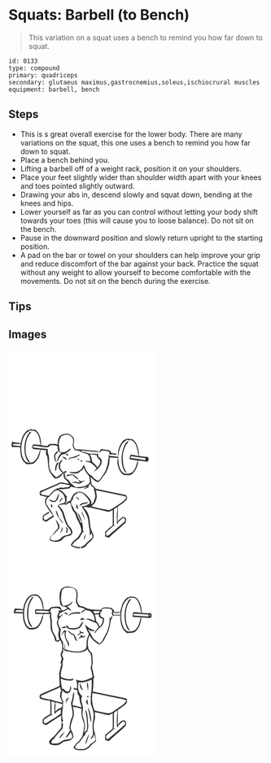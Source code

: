 # Squats: Barbell (to Bench)
> This variation on a squat uses a bench to remind you how far down to squat.

``` 
id: 0133 
type: compound 
primary: quadriceps 
secondary: glutaeus maximus,gastrocnemius,soleus,ischiocrural muscles 
equipment: barbell, bench 
``` 

## Steps

 - This is s great overall exercise for the lower body. There are many variations on the squat, this one uses a bench to remind you how far down to squat.
 - Place a bench behind you.
 - Lifting a barbell off of a weight rack, position it on your shoulders.
 - Place your feet slightly wider than shoulder width apart with your knees and toes pointed slightly outward.
 - Drawing your abs in, descend slowly and squat down, bending at the knees and hips.
 - Lower yourself as far as you can control without letting your body shift towards your toes (this will cause you to loose balance). Do not sit on the bench.
 - Pause in the downward position and slowly return upright to the starting position.
 - A pad on the bar or towel on your shoulders can help improve your grip and reduce discomfort of the bar against your back. Practice the squat without any weight to allow yourself to become comfortable with the movements. Do not sit on the bench during the exercise.

## Tips


## Images

<svg width="288" height="400" viewBox="0 0 216 300" xmlns="http://www.w3.org/2000/svg"><g fill="#FFF"><path d="M0 0h216v300H0V0m31.66 119.77c1.48 0 2.96-.02 4.44-.05 4.08.44 6.61 4 8.08 7.49 2.04 4.36 1.54 9.39 3.53 13.75-3.86-.2-7.71-.46-11.56-.71-.52 1.3-1.05 2.6-1.58 3.9.48.88 1 1.73 1.56 2.57 3.52.81 7.16.79 10.74 1.07-1.85 4.2-2.48 8.92-5.19 12.72-2.1 4.06-6.14 7.24-10.97 6.33l-.08-2.31c-5.29-5.8-5.97-14.04-5.36-21.52.11-7.9 3.52-15.42 8.5-21.45-.56.02-1.66.06-2.21.07-5.46 6.04-7.74 14.33-8.15 22.31-.21 8.3.88 17.49 7.23 23.51-2.81-.3-5.89-1.03-7.38-3.7-4.9-7.51-5.13-17.19-3.6-25.77 1.71-6.97 4.35-15.22 11.81-17.91-.52-.6-1.04-1.19-1.56-1.78-7.58 3.75-10.69 12.48-11.89 20.31-3.45-1.09-7.1-1.06-10.62-1.73-1.14-.04-1.79-.63-1.95-1.79.2 2.86-3.26 7.22.5 8.83-.21.47-.63 1.39-.84 1.86.27-.36.82-1.08 1.09-1.44 3.64-.62 7.46.18 11.17.06-.34 8.91.81 20.12 9.32 25.1 3.89-.44 8.4.62 11.63-2.17 5.65-4.59 8.29-12.05 8.88-19.12 2.85.25 5.7.45 8.55.71-.9 2.31-.96 4.8-.11 7.14.27.22.82.67 1.09.9 2.19 8.56.21 18.36 5.44 26.06 2.08 2.71 3.78 6.04 6.88 7.69 5.3-.19 9.17-4 11.54-8.4 1.21 2.83-.23 6.54 2.41 8.73 2.34 2.01 4.73 4.02 5.94 6.97-5.61.06-12.54-4.31-17.2.48-8.49 2.92-16.39 7.29-24.78 10.48-1.42 2.03-1.44 4.37-.28 6.53 3.42.7 6.76 1.72 10.21 2.27-3.71 2.89-3.76 8.14-1.73 12.04 3.16 5.34 6.52 10.57 10.41 15.42-4.11 1.89-7.3 5.37-11.65 6.81-2.41-1.47-2.74-4.11-1.46-6.47 2.39-1.38 4.87-2.61 7.2-4.1l-.04-2.22c-2.99 2.03-6.27 3.69-8.98 6.09-.29 2.1-.35 4.24-.2 6.36 1.38 1.32 3.3 1.82 4.96 2.67 3.89-2.52 7.7-5.15 11.69-7.52-2-3.08-3.11-6.67-5.4-9.57-1.9-2.51-3.53-5.23-5.23-7.88-2.39-3.95-.77-9.53 3.26-11.73 4.01-4.05 7.29-10.79 14.12-9.62 2.59 2.16 5.91 3.69 7.5 6.81 1.48 2.42 1.72 5.31 2.22 8.04.59 1.62-1.13 2.58-1.81 3.81-3.21.46-6.32 1.49-9.13 3.14.02.81.04 1.62.07 2.43.45.23 1.35.7 1.8.93 1.61 3.64 4.58 6.65 5.29 10.67 1 4.45 3.15 8.5 4.63 12.79 1.83 5.45 8.26 8.72 7.64 15.09-3.75 2.04-8.14 2.32-11.9 4.32-2.03 1.16-3.38 3.18-5.34 4.44-3.7 1.76-7.87 2.11-11.75.77-.39-.63-1.16-1.89-1.55-2.51 1.36-4.1 5.59-5.87 8.12-9.08 1.59-2.07 3.74-3.65 5.27-5.74 1.41-5.95-3.89-10.49-6.9-15.01.64 1.03 1.32 2.05 1.98 3.08.45 4.2 3.86 7.59 3.03 12.05-4.15 3.57-6.44 8.85-10.98 12.06-.49.91-.97 1.83-1.44 2.75l1.08 3.42c2.83.46 5.6 1.28 8.43 1.72 2.6-.55 5.21-1.11 7.67-2.11 1.94-1.41 2.99-3.77 5.09-5 2.46-1.64 5.57-1.33 8.26-2.33 2.71-.76 3.52-4.24 2.67-6.64-.69-4.48-5.39-6.62-6.87-10.71-1.9-4.67-3.69-9.4-4.91-14.3-1.43-5.23-4.96-9.48-8.79-13.17 3.19-.15 6.33-1.58 9.52-.72 2.88-3.11 3.6-7.23 2.51-11.29.52-.14 1.58-.42 2.11-.56-.63-.3-1.89-.88-2.52-1.18-2.94-4.52-7.1-8.51-12.39-10.06 5.86 1.08 11.51-.56 17.32-.85.76-.8 1.49-1.65 2.17-2.53 3.65.85 7.3 1.7 11 2.25 5.05.27 9.93-1.53 14.7-2.92-2.73.97-5 2.52-6.83 4.65 2.29-.87 4.6-1.73 6.76-2.89.59-1.03.59-2.24.84-3.37l2.83-2.19.52 3.02c1.27 1.02 3.04 1.69 3.83 3.17.85 3.54 1.55 7.12 2.22 10.69.74 3.76-1.77 7.05-2.48 10.61-1.02 1.23-2.25 2.74-3.9 2.99 1.55-1.9.57-4.47-.48-6.36-2.29-3.66-5.56-6.55-8.59-9.58-3.81-2.87-9.6-3.92-13.66-.93-4.22 2.36-6.2 7.07-7.22 11.57l-2.61.36c-1.99 1.73-4.2 3.31-5.56 5.63 2.54.43 4.13-1.88 5.96-3.18.46.18 1.4.54 1.87.72.98 3.08 1.81 6.22 2.8 9.31.91 3.01 4.13 4.65 4.82 7.76 2.02 8.67 9.21 15.93 8.57 25.21-1.81 3.14-3.59 6.38-6.01 9.1-3.82 3.12-8.36 6.02-9.55 11.18 3.93 2.91 8.71 4.05 13.52 4.36-.02-1.16-.03-2.32-.03-3.48l-1 1.61c-3.62-.44-7.22-1.35-10.55-2.88 2.28-4.36 6.31-7.23 10.23-9.97 2.4-3.71 4.05-7.94 7.27-11.09l-1.91-.32c1.35-4.12-.32-8.29-.8-12.4l1.22-.53c-1.14.25-2.27.57-3.41.86-1.75-4.54-4.28-8.76-5.46-13.51-.62-2.67-3.82-3.66-4.44-6.35-.67-3.61-4.38-5.87-4.33-9.69.33-2.06 1.87-3.59 3.04-5.2-.32-4.83 4.17-7.28 7.54-9.69 2.78-.08 5.78.27 7.96 2.18 3.85 3.81 7.71 7.8 9.51 13.03-3.11 3.64-7.8 4.95-12.37 5.51 4.47 7.14 9.68 14.4 10.09 23.15.08 6.31 2.89 12.48 1.78 18.77.33.05.98.14 1.3.19.28-.78.83-2.34 1.11-3.12 1.16 1.97 1.77 4.13 1.69 6.42-2.89 3.65-7.12 5.9-9.91 9.63-1.87 2.57-5.03 3.62-7.59 5.34.1.36.29 1.08.38 1.43 3.21-.75 6.65-1.61 8.45-4.66 2.96-4.34 8.39-6.79 10.06-11.99 1.02-2.93-.98-5.61-2.07-8.17-4.43-8.28-1.69-18.39-6.02-26.69-1.23-3.7-4.2-6.29-6.82-8.99 1.43-.41 2.87-.77 4.33-1.07 1.69 1.84 4.3.8 6.44 1.34 8.03 1.86 16.07 3.73 24.03 5.87 3.16 1.21 5.91-1.2 8.58-2.51.01 7.79.23 15.59-.13 23.38-4.11 2.32-7.25 5.89-10.89 8.81-.12 2.42-.16 4.83-.09 7.25 1.84.53 3.68 1.07 5.52 1.61 7.74-7.89 16.71-14.45 24.55-22.23.78-1.9.81-4.06.66-6.09-.94-1.9-3.42-1.91-5.24-2.14-2.48 2.37-5.63 4.1-7.33 7.2.04-7.58.92-15.12.66-22.7 4.18-2.96 8.51-5.78 12.25-9.29 1.56-2.39 1.81-6.45-1.08-7.95-14.73-2.77-29.4-5.96-44.07-9.06-1.05-2.25-2.89-3.9-4.98-5.16-2.49-3.95-1.04-8.66-3.09-12.79 3.43 3.26 6.73 7.05 11.52 8.3 4.44-1.91 5.7-6.95 8.95-10.15 3.82-4.06 5.63-9.45 7.22-14.67 1.12-3.71.62-7.62 1.1-11.42 4.12.08 8.22.46 12.34.57-.78 2.9-1.36 5.95-.7 8.94 1.2 6.07 3.41 12.72 8.98 16.12 4.46.08 9.78 1.48 13.31-2.12 5.06-4.95 7.81-12.11 8.39-19.07 4.49.41 8.95 1.08 13.41 1.7 2.25-1.87 2.23-4.94.55-7.17-4.36.19-8.6-1.02-12.92-1.27-.25-6.84-1.56-13.85-4.98-19.86-1.73-3.14-4.99-5.69-8.76-5.24.46 2.87 4.01 1.54 5.35 3.59 5.78 5.63 5.78 14.09 7.7 21.38-3.82-.83-7.67-1.57-11.55-2.05-1.33 2.1-1.9 4.49-1.54 6.96 4.05 1.09 8.35.88 12.31 2.22-2.25 3.09-2.26 7.13-4.1 10.44-1.96 4.84-6.4 9.46-12.09 8.51-5.94 1.07-9.81-4.74-11.22-9.7-2.83-10.48-2.47-22.3 2.74-32 1.78-3.77 5.31-6.09 8.68-8.29.89.3 2.66.89 3.54 1.19.6-1.2.46-2.54-1.09-2.61-3.87-.46-7.63 1.77-10 4.72-4.82 6.19-6.92 14.26-5.76 22.03-4.16-1.01-8.44-.97-12.68-1.3-.65-.79-1.31-1.57-1.97-2.35.59 2.15.87 4.36.52 6.59l-.93.04c.71 5.32-1.28 10.53-2.94 15.5-1.72 5.27-5.62 9.33-8.45 13.99-.68 1.33-1.96 2.12-3.14 2.97-2.49-1.52-5.42-2.61-7.1-5.13-2.07-2.98-5.81-4.1-8.03-6.93-2.95-3.48-4.05-8.01-5.97-12.05-1.72 2.98-2.84 6.48-5.94 8.39-4.2 3.83-10.17 2.61-15.32 2.4.29.32.88.96 1.17 1.28 4.69 1.12 10.73 2.37 14.43-1.64.23-.29.69-.85.92-1.13 2.7-.07 3.38-3.09 4.8-4.81 1.22 4.71 4.23 8.52 7.39 12.09 1.16 3.27 1.58 6.83 1.11 10.3-5.17 6.15-13.84 6.38-21.23 6.41-2.98-3.5-7.74-5.43-9.28-10.05-2.19-1.37-4.57-2.82-5.83-5.16.02-1.82.4-3.75-.93-5.28 1.21-.69 2.47-1.3 3.72-1.92-.87-.52-1.56-2.24-2.75-1.49a5.24 5.24 0 0 0-1.5 2.44c-2.09-1.96-4.73-3.79-5.5-6.71-.3-2.13-.09-4.29-.13-6.43 1.49-1.73 2.69-3.69 3.51-5.82-2.68.55-3.67 3.45-5.57 5.11.05 2.71-.31 5.48.39 8.14 1.2 2.42 3.22 4.27 5.21 6.03-2.99 2.49-5.8 5.32-9.52 6.72-3.06-3.37-7.17-6.08-8.5-10.69-4.11-7.52-.08-16.41-3.24-24.2-1.04-2.12-.59-4.46-.46-6.7-6.9-1.3-14.01-1.1-20.88-2.43-2.1.18-.55-3.41 1-2.58 6.71.12 13.2 2.5 19.94 2.05 1.8-.09 2.2-2.66 3.96-2.76 3.51-.19 7.31-.36 10.41 1.55-.6 4.3 1.16 8.92 5.74 10.06-4.05 2.45-5.94 7.07-6.45 11.6.28.04.84.11 1.12.15.68-3.67 2.97-6.5 5.37-9.23 1.53-.52 3.04-1.38 4.72-1.22 2.85-2.93 7.69-3.91 8.92-8.25-2.26.21-3.53 2.33-5.27 3.51-3.1 2.5-7.36 2.25-11.06 1.62-.21-4.14-1.3-8.2-1.41-12.34.3-3.91 1.59-7.87 3.91-11.04 4.57-2.31 11.35-3.61 14.93 1.14 3.55 3.37 2.33 8.52 1.47 12.73.64 2.47 2.15 4.6 3.34 6.83 3.07.67 6.41.63 9.12 2.42 2.9 2.03 6.56 2.05 9.71 3.46 2.97 2.58 4.06 6.67 3.92 10.49-2.51-.21-5.03-.43-7.55-.25 2.6 1.51 5.88 1.21 8.41 2.93 3.24 2.08 6.19 4.68 8.37 7.89-1.36 1.68-2.72 3.37-3.98 5.14 5.38-3.79 11.67-8.55 11.73-15.78.17-3.35-3.09-4.94-5.09-7.03-.4-1.54-.44-3.13-.61-4.69-.33.31-.99.92-1.32 1.23-4.91-1.19-10.22.49-14.86-1.83-2.98-1.24-6.76-.53-8.94-3.37 8.03.57 16 1.99 24.06 2.02 1 .15 1.88-.3 2.59-.96-6.65-1.32-13.49-.99-20.18-1.98-4.68-.43-9.39-1.03-14.09-.69-1.38-2-3.13-4.07-3.28-6.6.61-2.64 1.13-5.34.7-8.06-.07-3.44-3.19-5.68-5.77-7.4-4.47-1.8-9.72-1.04-13.92 1.1-3.94 3.41-4.28 8.88-4.43 13.72-1.77-.77-3.66-1.01-5.57-.92-3.29.06-7.55-.69-9.26 2.94-3.12.06-6.19-.44-9.23-1.11-.6-8.22-1.5-17.88-9.11-22.83-2.49.09-4.97-.24-7.31-1.13-.05.61-.14 1.82-.18 2.42m138.2 24.22c-3.88 10.85-4.68 23.26.06 33.98.75 1.88 2.16 3.43 4.07 4.17-1.47-3.77-4.07-7.09-4.59-11.23-1.82-9.67-1.42-20.35 3.42-29.13 1.12-2.38 3.96-3.97 3.92-6.81-3.72 1.6-5.33 5.58-6.88 9.02m-36.38 9.25c1.42-1.25 2.58-2.74 3.77-4.2 3.73.86 7.9.15 11.29 2.16.22 1.61.44 3.23.81 4.81.8-.41 1.59-.85 2.36-1.32 2.25.3 4.51.56 6.78.74.29-.32.89-.97 1.19-1.29-2.65-.66-5.36-.92-8.06-1.19-1.51-6.5-9.29-3.77-13.78-6.09-2.83.88-3.73 3.78-4.36 6.38m-66.12 2.14c-.51 4.14.21 9.08 3.84 11.72-1.9-3.46-2.55-7.31-2.2-11.22 1.75-1.79 3.62-3.59 4.45-6.03-3.06-.21-4.21 3.67-6.09 5.53m16.64-.53c1.6.84 3.16 1.82 4.92 2.32-.75-1.25-1.59-2.44-2.44-3.62-.83.42-1.66.86-2.48 1.3m6.53 4.75c-.97 1.11-1.91 2.25-2.71 3.49 1.17-.62 2.21-1.44 3.22-2.28 3.16-.76 6.7-.48 9.46-2.43 1.52-1.22 4.27-1.04 4.65-3.33-5 1.22-9.29 4.59-14.62 4.55m-11.47-1.18c2.1 1.83 4.3 3.72 7.02 4.53-.9-3.08-4-4.53-7.02-4.53m23.11 3.02c-.12 1.38.51 1.87 1.87 1.45.11-1.37-.51-1.86-1.87-1.45m4.03 2.58c-.79 1.27 1.57 2.08 2.39 1.3.87-1.3-1.57-2.12-2.39-1.3m-34.6 3.21c-2.47 3.77-3.55 8.3-2.31 12.72 1.63-1.93 1.14-4.55 1.71-6.84.81-2.03 2.01-3.89 2.57-6.02l-.66-.24c-.32.1-.98.28-1.31.38m15.15 17.64c-.61 1.05-1.22 2.11-1.8 3.18 3.16-1.54 6.49-2.8 10.07-2.28 2.34 2.47 4.82 4.92 8.01 6.26-.66-2.74-3.66-3.83-5.43-5.77-2.86-3.07-7.24-1.1-10.85-1.39m16.02 7.63c.78 1.29 1.55 2.58 2.32 3.87-2.16.16-4.22-.54-6.26-1.12-2.02.3-4.04.51-6.07.72 2.93 1.16 6.22.59 9.13 1.91 2.86 1.18 5.29-1.32 7.63-2.57 1.19-.61 2.37-1.28 3.28-2.28-1.54.52-3.03 1.2-4.6 1.67-1.96-.3-3.66-1.37-5.43-2.2m-32.74 29.48c-2.9 3.6-6.96.58-9.95-1.12 1.02 3.89 5.41 5.1 8.93 4.07 4.43-2.77 4.81-8.41 5.79-13.04-2.27 3.02-3.24 6.7-4.77 10.09m28.71-4.31c1.73 1.61 3.41 3.28 5.35 4.64-.02-2.82-3.05-4.06-5.35-4.64m-24.51 8.47c2.48-1.92 4.54-4.4 5.88-7.24-3.17 1.15-4.62 4.37-5.88 7.24m30.31 4.82c1.62-.77 3.17-1.66 4.78-2.44 2.95-.83 6.94-.34 8.37-3.72-4.33 2.32-11.38.17-13.15 6.16m-40.7 2.43c2.18-.95-.28-3.91-.38-5.61-1.71 1.49-1.06 4.16.38 5.61m36.45-5.46c-.49 1.94-.53 3.95-.29 5.93 1.03.51 2.04 1.03 3.06 1.55-.8-2.53-1.37-5.18-2.77-7.48m-30.49 9.23c.05 3.73 1.41 7.34 3.59 10.34 2.18 3.15 3.82 7.09 7.55 8.72-1.78-2.68-4.11-4.92-6.03-7.49-2.11-3.68-2.26-8.27-5.11-11.57m37.48 3.01c1.97 4.14 4.11 8.22 5.6 12.57-.51-4.29-2.45-8.25-4.26-12.12-.33-.12-1-.34-1.34-.45m-5.24.81c.2 2.65 1.65 4.94 2.53 7.4.92 2.05 1.23 4.71 3.69 5.51-1.86-4.39-2.93-9.3-6.22-12.91m-17.96 20.79c.52 1.29 1.09 2.55 1.68 3.82-.34 1.48-.66 2.96-.96 4.45.44.21 1.32.62 1.76.83.25-2.06.56-4.11.87-6.16-.98-1.14-1.84-2.48-3.35-2.94m-7.93 9.83c1.82-2.83 4.77-5.96 3.3-9.54-1.27 3.11-2.46 6.28-3.3 9.54m35.01 9.68c1.67-2.56 2.14-5.67 2.84-8.59-2.1 2.33-2.82 5.53-2.84 8.59z"/><path d="M6.69 139.79c3.43-1.32 7.38.27 11.03-.2-.06.8-.2 2.39-.26 3.19-3.82-.4-7.64-.83-11.44-1.35l.67-1.64zM119.56 155.1c3.52-.1 7.06.07 10.48.96-.01 3.54 3.12 5.53 5.08 8.03.92 3.83-1.73 7.26-3.99 10.08-1.79-3.44-4.99-5.74-7.78-8.31-.36-3.83-1.34-7.71-3.79-10.76zM179.61 160c.33-.63.98-1.89 1.31-2.53 6.92 1.57 14.03 2.05 21.06 2.96-.11.76-.33 2.27-.45 3.03-7.27-1.37-14.65-2.09-21.92-3.46zM72.82 200.08c1.02-.63 1.83-1.87 3.14-1.82 5.37-.24 10.46 1.93 15.77 2.24-1.6.15-2.4 1.37-3.04 2.69-2.57.31-5.41-.25-7.7 1.22-1.68-.2-3.34-.55-5.03-.58-1.83.8-3.64 1.69-5.7 1.46l.4 1.64c-.47-.15-1.41-.46-1.88-.62-.72 1.42-2.17 2.15-3.36 3.12-2.41 1.75-4.06 4.28-5.83 6.63-3.64-.28-7.11-1.5-10.72-1.98-.42-.55-1.26-1.65-1.68-2.19 1.34-1.36 3.06-2.2 4.79-2.92 6.95-2.97 13.74-6.31 20.84-8.89zM128.63 207.93c9.86 1.51 19.52 4.02 29.32 5.84 5.26 1.41 10.93 1.48 15.82 4.09-.77 2.1-1.78 4.14-3.76 5.36-6.91 5.18-13.93 10.36-21.76 14.1-8.66-1.85-17.42-3.18-25.93-5.73 1.59-1.81 3.51-3.3 5.02-5.18 1.08-2.39 1.91-4.9 2.7-7.39.37-3.76-.59-7.46-1.41-11.09zM155.41 235.94c1.63-1.25 3.27-2.58 5.32-3.07-.1 2.13-.24 4.28-.46 6.41-1.14 5.68-.31 11.54-.61 17.3.48.36.98.73 1.47 1.1l.44-2.68c2.6-2.08 4.85-4.55 7.42-6.67.95.73 1.92 1.47 2.88 2.2-.01.94-.03 1.88-.05 2.83-7.83 7.14-16.02 13.88-24.05 20.8-1.13 1.1-3.77.73-4.13-1-.74-4.13 3.59-6.11 6.16-8.38 2.42-1.54 4.06-4.74 7.24-4.63-.06-.18-.19-.55-.25-.74l-1.47.45c.12-7.97-.03-15.95.09-23.92z"/></g><g fill="#333"><path d="M31.66 119.77c.04-.6.13-1.81.18-2.42 2.34.89 4.82 1.22 7.31 1.13 7.61 4.95 8.51 14.61 9.11 22.83 3.04.67 6.11 1.17 9.23 1.11 1.71-3.63 5.97-2.88 9.26-2.94 1.91-.09 3.8.15 5.57.92.15-4.84.49-10.31 4.43-13.72 4.2-2.14 9.45-2.9 13.92-1.1 2.58 1.72 5.7 3.96 5.77 7.4.43 2.72-.09 5.42-.7 8.06.15 2.53 1.9 4.6 3.28 6.6 4.7-.34 9.41.26 14.09.69 6.69.99 13.53.66 20.18 1.98-.71.66-1.59 1.11-2.59.96-8.06-.03-16.03-1.45-24.06-2.02 2.18 2.84 5.96 2.13 8.94 3.37 4.64 2.32 9.95.64 14.86 1.83.33-.31.99-.92 1.32-1.23.17 1.56.21 3.15.61 4.69 2 2.09 5.26 3.68 5.09 7.03-.06 7.23-6.35 11.99-11.73 15.78 1.26-1.77 2.62-3.46 3.98-5.14-2.18-3.21-5.13-5.81-8.37-7.89-2.53-1.72-5.81-1.42-8.41-2.93 2.52-.18 5.04.04 7.55.25.14-3.82-.95-7.91-3.92-10.49-3.15-1.41-6.81-1.43-9.71-3.46-2.71-1.79-6.05-1.75-9.12-2.42-1.19-2.23-2.7-4.36-3.34-6.83.86-4.21 2.08-9.36-1.47-12.73-3.58-4.75-10.36-3.45-14.93-1.14-2.32 3.17-3.61 7.13-3.91 11.04.11 4.14 1.2 8.2 1.41 12.34 3.7.63 7.96.88 11.06-1.62 1.74-1.18 3.01-3.3 5.27-3.51-1.23 4.34-6.07 5.32-8.92 8.25-1.68-.16-3.19.7-4.72 1.22-2.4 2.73-4.69 5.56-5.37 9.23-.28-.04-.84-.11-1.12-.15.51-4.53 2.4-9.15 6.45-11.6-4.58-1.14-6.34-5.76-5.74-10.06-3.1-1.91-6.9-1.74-10.41-1.55-1.76.1-2.16 2.67-3.96 2.76-6.74.45-13.23-1.93-19.94-2.05-1.55-.83-3.1 2.76-1 2.58 6.87 1.33 13.98 1.13 20.88 2.43-.13 2.24-.58 4.58.46 6.7 3.16 7.79-.87 16.68 3.24 24.2 1.33 4.61 5.44 7.32 8.5 10.69 3.72-1.4 6.53-4.23 9.52-6.72-1.99-1.76-4.01-3.61-5.21-6.03-.7-2.66-.34-5.43-.39-8.14 1.9-1.66 2.89-4.56 5.57-5.11-.82 2.13-2.02 4.09-3.51 5.82.04 2.14-.17 4.3.13 6.43.77 2.92 3.41 4.75 5.5 6.71.28-.96.78-1.78 1.5-2.44 1.19-.75 1.88.97 2.75 1.49-1.25.62-2.51 1.23-3.72 1.92 1.33 1.53.95 3.46.93 5.28 1.26 2.34 3.64 3.79 5.83 5.16 1.54 4.62 6.3 6.55 9.28 10.05 7.39-.03 16.06-.26 21.23-6.41.47-3.47.05-7.03-1.11-10.3-3.16-3.57-6.17-7.38-7.39-12.09-1.42 1.72-2.1 4.74-4.8 4.81-.23.28-.69.84-.92 1.13-3.7 4.01-9.74 2.76-14.43 1.64-.29-.32-.88-.96-1.17-1.28 5.15.21 11.12 1.43 15.32-2.4 3.1-1.91 4.22-5.41 5.94-8.39 1.92 4.04 3.02 8.57 5.97 12.05 2.22 2.83 5.96 3.95 8.03 6.93 1.68 2.52 4.61 3.61 7.1 5.13 1.18-.85 2.46-1.64 3.14-2.97 2.83-4.66 6.73-8.72 8.45-13.99 1.66-4.97 3.65-10.18 2.94-15.5l.93-.04c.35-2.23.07-4.44-.52-6.59.66.78 1.32 1.56 1.97 2.35 4.24.33 8.52.29 12.68 1.3-1.16-7.77.94-15.84 5.76-22.03 2.37-2.95 6.13-5.18 10-4.72 1.55.07 1.69 1.41 1.09 2.61-.88-.3-2.65-.89-3.54-1.19-3.37 2.2-6.9 4.52-8.68 8.29-5.21 9.7-5.57 21.52-2.74 32 1.41 4.96 5.28 10.77 11.22 9.7 5.69.95 10.13-3.67 12.09-8.51 1.84-3.31 1.85-7.35 4.1-10.44-3.96-1.34-8.26-1.13-12.31-2.22-.36-2.47.21-4.86 1.54-6.96 3.88.48 7.73 1.22 11.55 2.05-1.92-7.29-1.92-15.75-7.7-21.38-1.34-2.05-4.89-.72-5.35-3.59 3.77-.45 7.03 2.1 8.76 5.24 3.42 6.01 4.73 13.02 4.98 19.86 4.32.25 8.56 1.46 12.92 1.27 1.68 2.23 1.7 5.3-.55 7.17-4.46-.62-8.92-1.29-13.41-1.7-.58 6.96-3.33 14.12-8.39 19.07-3.53 3.6-8.85 2.2-13.31 2.12-5.57-3.4-7.78-10.05-8.98-16.12-.66-2.99-.08-6.04.7-8.94-4.12-.11-8.22-.49-12.34-.57-.48 3.8.02 7.71-1.1 11.42-1.59 5.22-3.4 10.61-7.22 14.67-3.25 3.2-4.51 8.24-8.95 10.15-4.79-1.25-8.09-5.04-11.52-8.3 2.05 4.13.6 8.84 3.09 12.79 2.09 1.26 3.93 2.91 4.98 5.16 14.67 3.1 29.34 6.29 44.07 9.06 2.89 1.5 2.64 5.56 1.08 7.95-3.74 3.51-8.07 6.33-12.25 9.29.26 7.58-.62 15.12-.66 22.7 1.7-3.1 4.85-4.83 7.33-7.2 1.82.23 4.3.24 5.24 2.14.15 2.03.12 4.19-.66 6.09-7.84 7.78-16.81 14.34-24.55 22.23-1.84-.54-3.68-1.08-5.52-1.61-.07-2.42-.03-4.83.09-7.25 3.64-2.92 6.78-6.49 10.89-8.81.36-7.79.14-15.59.13-23.38-2.67 1.31-5.42 3.72-8.58 2.51-7.96-2.14-16-4.01-24.03-5.87-2.14-.54-4.75.5-6.44-1.34-1.46.3-2.9.66-4.33 1.07 2.62 2.7 5.59 5.29 6.82 8.99 4.33 8.3 1.59 18.41 6.02 26.69 1.09 2.56 3.09 5.24 2.07 8.17-1.67 5.2-7.1 7.65-10.06 11.99-1.8 3.05-5.24 3.91-8.45 4.66-.09-.35-.28-1.07-.38-1.43 2.56-1.72 5.72-2.77 7.59-5.34 2.79-3.73 7.02-5.98 9.91-9.63.08-2.29-.53-4.45-1.69-6.42-.28.78-.83 2.34-1.11 3.12-.32-.05-.97-.14-1.3-.19 1.11-6.29-1.7-12.46-1.78-18.77-.41-8.75-5.62-16.01-10.09-23.15 4.57-.56 9.26-1.87 12.37-5.51-1.8-5.23-5.66-9.22-9.51-13.03-2.18-1.91-5.18-2.26-7.96-2.18-3.37 2.41-7.86 4.86-7.54 9.69-1.17 1.61-2.71 3.14-3.04 5.2-.05 3.82 3.66 6.08 4.33 9.69.62 2.69 3.82 3.68 4.44 6.35 1.18 4.75 3.71 8.97 5.46 13.51 1.14-.29 2.27-.61 3.41-.86l-1.22.53c.48 4.11 2.15 8.28.8 12.4l1.91.32c-3.22 3.15-4.87 7.38-7.27 11.09-3.92 2.74-7.95 5.61-10.23 9.97 3.33 1.53 6.93 2.44 10.55 2.88l1-1.61c0 1.16.01 2.32.03 3.48-4.81-.31-9.59-1.45-13.52-4.36 1.19-5.16 5.73-8.06 9.55-11.18 2.42-2.72 4.2-5.96 6.01-9.1.64-9.28-6.55-16.54-8.57-25.21-.69-3.11-3.91-4.75-4.82-7.76-.99-3.09-1.82-6.23-2.8-9.31-.47-.18-1.41-.54-1.87-.72-1.83 1.3-3.42 3.61-5.96 3.18 1.36-2.32 3.57-3.9 5.56-5.63l2.61-.36c1.02-4.5 3-9.21 7.22-11.57 4.06-2.99 9.85-1.94 13.66.93 3.03 3.03 6.3 5.92 8.59 9.58 1.05 1.89 2.03 4.46.48 6.36 1.65-.25 2.88-1.76 3.9-2.99.71-3.56 3.22-6.85 2.48-10.61-.67-3.57-1.37-7.15-2.22-10.69-.79-1.48-2.56-2.15-3.83-3.17l-.52-3.02-2.83 2.19c-.25 1.13-.25 2.34-.84 3.37-2.16 1.16-4.47 2.02-6.76 2.89 1.83-2.13 4.1-3.68 6.83-4.65-4.77 1.39-9.65 3.19-14.7 2.92-3.7-.55-7.35-1.4-11-2.25-.68.88-1.41 1.73-2.17 2.53-5.81.29-11.46 1.93-17.32.85 5.29 1.55 9.45 5.54 12.39 10.06.63.3 1.89.88 2.52 1.18-.53.14-1.59.42-2.11.56 1.09 4.06.37 8.18-2.51 11.29-3.19-.86-6.33.57-9.52.72 3.83 3.69 7.36 7.94 8.79 13.17 1.22 4.9 3.01 9.63 4.91 14.3 1.48 4.09 6.18 6.23 6.87 10.71.85 2.4.04 5.88-2.67 6.64-2.69 1-5.8.69-8.26 2.33-2.1 1.23-3.15 3.59-5.09 5-2.46 1-5.07 1.56-7.67 2.11-2.83-.44-5.6-1.26-8.43-1.72l-1.08-3.42c.47-.92.95-1.84 1.44-2.75 4.54-3.21 6.83-8.49 10.98-12.06.83-4.46-2.58-7.85-3.03-12.05-.66-1.03-1.34-2.05-1.98-3.08 3.01 4.52 8.31 9.06 6.9 15.01-1.53 2.09-3.68 3.67-5.27 5.74-2.53 3.21-6.76 4.98-8.12 9.08.39.62 1.16 1.88 1.55 2.51 3.88 1.34 8.05.99 11.75-.77 1.96-1.26 3.31-3.28 5.34-4.44 3.76-2 8.15-2.28 11.9-4.32.62-6.37-5.81-9.64-7.64-15.09-1.48-4.29-3.63-8.34-4.63-12.79-.71-4.02-3.68-7.03-5.29-10.67-.45-.23-1.35-.7-1.8-.93-.03-.81-.05-1.62-.07-2.43 2.81-1.65 5.92-2.68 9.13-3.14.68-1.23 2.4-2.19 1.81-3.81-.5-2.73-.74-5.62-2.22-8.04-1.59-3.12-4.91-4.65-7.5-6.81-6.83-1.17-10.11 5.57-14.12 9.62-4.03 2.2-5.65 7.78-3.26 11.73 1.7 2.65 3.33 5.37 5.23 7.88 2.29 2.9 3.4 6.49 5.4 9.57-3.99 2.37-7.8 5-11.69 7.52-1.66-.85-3.58-1.35-4.96-2.67-.15-2.12-.09-4.26.2-6.36 2.71-2.4 5.99-4.06 8.98-6.09l.04 2.22c-2.33 1.49-4.81 2.72-7.2 4.1-1.28 2.36-.95 5 1.46 6.47 4.35-1.44 7.54-4.92 11.65-6.81-3.89-4.85-7.25-10.08-10.41-15.42-2.03-3.9-1.98-9.15 1.73-12.04-3.45-.55-6.79-1.57-10.21-2.27-1.16-2.16-1.14-4.5.28-6.53 8.39-3.19 16.29-7.56 24.78-10.48 4.66-4.79 11.59-.42 17.2-.48-1.21-2.95-3.6-4.96-5.94-6.97-2.64-2.19-1.2-5.9-2.41-8.73-2.37 4.4-6.24 8.21-11.54 8.4-3.1-1.65-4.8-4.98-6.88-7.69-5.23-7.7-3.25-17.5-5.44-26.06-.27-.23-.82-.68-1.09-.9-.85-2.34-.79-4.83.11-7.14-2.85-.26-5.7-.46-8.55-.71-.59 7.07-3.23 14.53-8.88 19.12-3.23 2.79-7.74 1.73-11.63 2.17-8.51-4.98-9.66-16.19-9.32-25.1-3.71.12-7.53-.68-11.17-.06-.27.36-.82 1.08-1.09 1.44.21-.47.63-1.39.84-1.86-3.76-1.61-.3-5.97-.5-8.83.16 1.16.81 1.75 1.95 1.79 3.52.67 7.17.64 10.62 1.73 1.2-7.83 4.31-16.56 11.89-20.31.52.59 1.04 1.18 1.56 1.78-7.46 2.69-10.1 10.94-11.81 17.91-1.53 8.58-1.3 18.26 3.6 25.77 1.49 2.67 4.57 3.4 7.38 3.7-6.35-6.02-7.44-15.21-7.23-23.51.41-7.98 2.69-16.27 8.15-22.31.55-.01 1.65-.05 2.21-.07-4.98 6.03-8.39 13.55-8.5 21.45-.61 7.48.07 15.72 5.36 21.52l.08 2.31c4.83.91 8.87-2.27 10.97-6.33 2.71-3.8 3.34-8.52 5.19-12.72-3.58-.28-7.22-.26-10.74-1.07-.56-.84-1.08-1.69-1.56-2.57.53-1.3 1.06-2.6 1.58-3.9 3.85.25 7.7.51 11.56.71-1.99-4.36-1.49-9.39-3.53-13.75-1.47-3.49-4-7.05-8.08-7.49-1.48.03-2.96.05-4.44.05M6.69 139.79l-.67 1.64c3.8.52 7.62.95 11.44 1.35.06-.8.2-2.39.26-3.19-3.65.47-7.6-1.12-11.03.2m112.87 15.31c2.45 3.05 3.43 6.93 3.79 10.76 2.79 2.57 5.99 4.87 7.78 8.31 2.26-2.82 4.91-6.25 3.99-10.08-1.96-2.5-5.09-4.49-5.08-8.03-3.42-.89-6.96-1.06-10.48-.96m60.05 4.9c7.27 1.37 14.65 2.09 21.92 3.46.12-.76.34-2.27.45-3.03-7.03-.91-14.14-1.39-21.06-2.96-.33.64-.98 1.9-1.31 2.53M72.82 200.08c-7.1 2.58-13.89 5.92-20.84 8.89-1.73.72-3.45 1.56-4.79 2.92.42.54 1.26 1.64 1.68 2.19 3.61.48 7.08 1.7 10.72 1.98 1.77-2.35 3.42-4.88 5.83-6.63 1.19-.97 2.64-1.7 3.36-3.12.47.16 1.41.47 1.88.62l-.4-1.64c2.06.23 3.87-.66 5.7-1.46 1.69.03 3.35.38 5.03.58 2.29-1.47 5.13-.91 7.7-1.22.64-1.32 1.44-2.54 3.04-2.69-5.31-.31-10.4-2.48-15.77-2.24-1.31-.05-2.12 1.19-3.14 1.82m55.81 7.85c.82 3.63 1.78 7.33 1.41 11.09-.79 2.49-1.62 5-2.7 7.39-1.51 1.88-3.43 3.37-5.02 5.18 8.51 2.55 17.27 3.88 25.93 5.73 7.83-3.74 14.85-8.92 21.76-14.1 1.98-1.22 2.99-3.26 3.76-5.36-4.89-2.61-10.56-2.68-15.82-4.09-9.8-1.82-19.46-4.33-29.32-5.84m26.78 28.01c-.12 7.97.03 15.95-.09 23.92l1.47-.45c.06.19.19.56.25.74-3.18-.11-4.82 3.09-7.24 4.63-2.57 2.27-6.9 4.25-6.16 8.38.36 1.73 3 2.1 4.13 1 8.03-6.92 16.22-13.66 24.05-20.8.02-.95.04-1.89.05-2.83-.96-.73-1.93-1.47-2.88-2.2-2.57 2.12-4.82 4.59-7.42 6.67l-.44 2.68c-.49-.37-.99-.74-1.47-1.1.3-5.76-.53-11.62.61-17.3.22-2.13.36-4.28.46-6.41-2.05.49-3.69 1.82-5.32 3.07z"/><path d="M169.86 143.99c1.55-3.44 3.16-7.42 6.88-9.02.04 2.84-2.8 4.43-3.92 6.81-4.84 8.78-5.24 19.46-3.42 29.13.52 4.14 3.12 7.46 4.59 11.23-1.91-.74-3.32-2.29-4.07-4.17-4.74-10.72-3.94-23.13-.06-33.98zM133.48 153.24c.63-2.6 1.53-5.5 4.36-6.38 4.49 2.32 12.27-.41 13.78 6.09 2.7.27 5.41.53 8.06 1.19-.3.32-.9.97-1.19 1.29-2.27-.18-4.53-.44-6.78-.74-.77.47-1.56.91-2.36 1.32-.37-1.58-.59-3.2-.81-4.81-3.39-2.01-7.56-1.3-11.29-2.16-1.19 1.46-2.35 2.95-3.77 4.2zM67.36 155.38c1.88-1.86 3.03-5.74 6.09-5.53-.83 2.44-2.7 4.24-4.45 6.03-.35 3.91.3 7.76 2.2 11.22-3.63-2.64-4.35-7.58-3.84-11.72zM84 154.85c.82-.44 1.65-.88 2.48-1.3.85 1.18 1.69 2.37 2.44 3.62-1.76-.5-3.32-1.48-4.92-2.32zM90.53 159.6c5.33.04 9.62-3.33 14.62-4.55-.38 2.29-3.13 2.11-4.65 3.33-2.76 1.95-6.3 1.67-9.46 2.43-1.01.84-2.05 1.66-3.22 2.28.8-1.24 1.74-2.38 2.71-3.49zM79.06 158.42c3.02 0 6.12 1.45 7.02 4.53-2.72-.81-4.92-2.7-7.02-4.53zM102.17 161.44c1.36-.41 1.98.08 1.87 1.45-1.36.42-1.99-.07-1.87-1.45zM106.2 164.02c.82-.82 3.26 0 2.39 1.3-.82.78-3.18-.03-2.39-1.3zM71.6 167.23c.33-.1.99-.28 1.31-.38l.66.24c-.56 2.13-1.76 3.99-2.57 6.02-.57 2.29-.08 4.91-1.71 6.84-1.24-4.42-.16-8.95 2.31-12.72zM86.75 184.87c3.61.29 7.99-1.68 10.85 1.39 1.77 1.94 4.77 3.03 5.43 5.77-3.19-1.34-5.67-3.79-8.01-6.26-3.58-.52-6.91.74-10.07 2.28.58-1.07 1.19-2.13 1.8-3.18zM102.77 192.5c1.77.83 3.47 1.9 5.43 2.2 1.57-.47 3.06-1.15 4.6-1.67-.91 1-2.09 1.67-3.28 2.28-2.34 1.25-4.77 3.75-7.63 2.57-2.91-1.32-6.2-.75-9.13-1.91 2.03-.21 4.05-.42 6.07-.72 2.04.58 4.1 1.28 6.26 1.12-.77-1.29-1.54-2.58-2.32-3.87zM70.03 221.98c1.53-3.39 2.5-7.07 4.77-10.09-.98 4.63-1.36 10.27-5.79 13.04-3.52 1.03-7.91-.18-8.93-4.07 2.99 1.7 7.05 4.72 9.95 1.12zM98.74 217.67c2.3.58 5.33 1.82 5.35 4.64-1.94-1.36-3.62-3.03-5.35-4.64zM74.23 226.14c1.26-2.87 2.71-6.09 5.88-7.24-1.34 2.84-3.4 5.32-5.88 7.24zM104.54 230.96c1.77-5.99 8.82-3.84 13.15-6.16-1.43 3.38-5.42 2.89-8.37 3.72-1.61.78-3.16 1.67-4.78 2.44zM63.84 233.39c-1.44-1.45-2.09-4.12-.38-5.61.1 1.7 2.56 4.66.38 5.61zM100.29 227.93c1.4 2.3 1.97 4.95 2.77 7.48-1.02-.52-2.03-1.04-3.06-1.55-.24-1.98-.2-3.99.29-5.93zM69.8 237.16c2.85 3.3 3 7.89 5.11 11.57 1.92 2.57 4.25 4.81 6.03 7.49-3.73-1.63-5.37-5.57-7.55-8.72-2.18-3-3.54-6.61-3.59-10.34zM107.28 240.17c.34.11 1.01.33 1.34.45 1.81 3.87 3.75 7.83 4.26 12.12-1.49-4.35-3.63-8.43-5.6-12.57zM102.04 240.98c3.29 3.61 4.36 8.52 6.22 12.91-2.46-.8-2.77-3.46-3.69-5.51-.88-2.46-2.33-4.75-2.53-7.4zM84.08 261.77c1.51.46 2.37 1.8 3.35 2.94-.31 2.05-.62 4.1-.87 6.16-.44-.21-1.32-.62-1.76-.83.3-1.49.62-2.97.96-4.45-.59-1.27-1.16-2.53-1.68-3.82zM76.15 271.6c.84-3.26 2.03-6.43 3.3-9.54 1.47 3.58-1.48 6.71-3.3 9.54zM111.16 281.28c.02-3.06.74-6.26 2.84-8.59-.7 2.92-1.17 6.03-2.84 8.59z"/></g></svg>
<svg width="288" height="400" viewBox="0 0 216 300" xmlns="http://www.w3.org/2000/svg"><g fill="#FFF"><path d="M0 0h216v300H0V0m77.56 53.74c-3.66 6.43-2.39 14.1-1.45 21.07.66 3.3 3.74 4.95 6.92 4.64 1.32.74 2.64 1.46 3.98 2.18-1.74 1.06-3.42 2.25-5.3 3.05-2.81.31-5.67-.01-8.43.73.32.51.96 1.54 1.28 2.06-2.18 2.79-3.59 6.86-1.65 10.15-1.22 2.65-2.3 5.74-1.06 8.59.79 3.29 3.58 6.47 2.16 9.95-1.56 3.97-.29 8.13 1.06 11.95-1.4.74-2.84 1.45-4.49 1.29.6-6.21-5.23-10.08-6.02-15.91-.61-3.78-.86-7.63-.54-11.45.23-3.4-1.61-6.62-.99-10.04.56-2.23-1-4.1-1.88-6 .79-1.29 1.57-2.57 2.33-3.87 3.38-.47 6.88-.74 10.24-.14 1.52 1.15 2.94 2.48 4.9 2.84-.71-1.78-1.69-3.41-2.76-4.99-3.88-.43-7.84-.33-11.7.29-2.23.46-3.32 2.77-5.3 3.68-2.41.3-4.83.02-7.24-.05-.02-7.17-1.23-15.42-7.02-20.32-2.65-2.59-6.68-1.93-10.01-1.64-8.86 3.16-11.55 13.38-13.06 21.68-4.04-.97-8.23-.7-12.34-1.08-.93 2.17-1.49 4.45-1.59 6.81 4.53.09 9.05.15 13.58.17-.07 8.37 1.23 18.65 8.88 23.57 5.28 1.07 11.89.07 15.09-4.82 3.35-4.7 6.14-10.56 5.6-16.44 1.39-.94 3.1-1.11 4.69-1.49 2.14.32 4.3.49 6.46.35-1.02 1.66-1.59 3.58-.8 5.47 1.86 5.95-.28 12.33 1.58 18.27.89 3.2 2.81 5.94 4.23 8.89 1.06 2.15 1.05 4.64 1.98 6.84 1.17 1.64 3.38.87 5.08 1.11.53-.6 1.57-1.81 2.09-2.42 3.55 5.61 4.58 13.63 1.06 19.51-1.17 2.67.77 5.48 1.39 8.06-.61 1.99-1.24 3.98-1.96 5.93.37.45 1.1 1.36 1.47 1.82-1.25 4.69-2.28 9.43-3.33 14.17-.14 5.93.72 11.85.69 17.8-1.3.8-2.57 1.68-3.93 2.4-8.32 3.23-16.32 7.23-24.61 10.57-1.21 2-1.96 5.29.51 6.65 4.59 1.25 9.26 2.64 14.06 2.64.49 6.63.14 13.28.2 19.92-3.66 2.13-7.49 4.07-10.73 6.82-.95 2.03-.57 4.53-.49 6.75 1.52 1.15 3.53 2.54 5.46 2.24 7.43-4.36 14.34-9.63 21.92-13.76-.17 3.36-.29 6.74.37 10.06.6-.46 1.8-1.38 2.41-1.84-2.2-5.5-1.66-11.58-.83-17.3.82-3.95.33-8.03 1-12-3.81-4.7-2.74-10.92-.91-16.19 1.84 3.09 5.44 5.76 9.1 3.87 2.82-2.3 4.28-6.97 2.48-10.28-1.36 2.91-.16 9.5-5.19 8.05-3.24.2-3.99-5.54-7.07-3.58-1.27-5.11-1.88-10.35-2.14-15.61 4.98 2.79 10.95 3.53 16.56 3.02 1.54-.01 1.88-1.46 2.36-2.61-6.36 1.49-13.22.43-18.85-2.88-.77-6.26 2.02-12.12 2.93-18.21-.87-2.69.2-5.3 1.04-7.83-.5-2.32-1.67-4.43-2.4-6.68.9-1.79 1.73-3.63 2.52-5.47l-1.55-.5c.46-.68.94-1.34 1.42-2l2.39 2.59c8.43 1.59 17.26 3.68 25.76 1.32 2.85-.4 5.46-1.72 7.1-4.15.21 2.9 2.56 4.47 4.4 6.36 2.01 5.52 1.65 11.62 1.7 17.42-1.26 1.37-1.53 3.33-1.04 5.08 1.1 4.21 1.95 8.47 2.69 12.76-4.11 2.05-8.35 3.98-12.82 5.07-3.97.96-7.88-.49-11.68-1.44 1.99 4.19 1.52 8.81 1.31 13.29-1.23-.3-3.71-.9-4.94-1.2l.92 2.39 4 .84c1.63 1.84.11 4.78 1.7 6.63 2 2.04 1.98 5.04 2.32 7.7.26 3.85 2.06 7.32 3.01 11.01-4.57-.77-9.04-1.99-13.53-3.06.04-1.91.05-3.85.73-5.66 1.49-4.41 1.54-9.11 1.63-13.72-2.28 2.21-1.72 5.58-2.35 8.41-.56 3.68-2.89 7.18-1.77 10.98.81 6.41 3.92 13.57.2 19.59-2.06 4.05-2.14 8.69-3.03 13.06-.55 1.95.94 3.65 1.56 5.38-.45.1-1.34.29-1.79.39-.51 3.77-4.18 5.88-4.93 9.6 3.67-1.35 4.79-5.57 7.33-8.19 1.1 2.47 1.99 5.05 2.27 7.76-3.26 3.15-7.89 2.91-12.04 3.7-3.66 1.18-6.32 4.57-10.23 5.15-2.45.21-4.93.21-7.39.09-1.25-.54-1.65-1.7-.93-2.9.12-2.11 2.38-2.69 3.48-4.15 3.51-5.39 8.06-9.98 12.42-14.65.61-2.38.63-4.85.86-7.28-.8-.69-1.59-1.39-2.36-2.1.24 3.67.68 8.44-2.66 10.94-2.59 2.52-4.63 5.52-7 8.24-2.67 3.01-6.49 5.06-8.3 8.79-.94 2.3 1.26 4.42 3.32 5.03 3.55.94 7.39 1.02 10.92-.07 2.72-1.02 4.67-3.36 7.32-4.52 2.95-.97 6.21-.81 9.08-2.06 2.34-1.57 4.27-3.66 6.33-5.58l-1.61 1.07c.46-4.75-2.3-9.02-3.99-13.29.24-6.21 2.63-11.98 4.69-17.75.84-4.67-.35-9.41-1.22-13.99 4.39.98 8.81 1.89 13.08 3.33-1.53 7.31.59 14.73 3.4 21.44.89 5.2-.86 10.17-1.73 15.21-.06 4.53-3.83 7.69-6.12 11.25-3.61 1.82-5.23 5.52-7.7 8.49.49.9.92 1.86 1.57 2.68 4.71 2.6 10.35 1.92 15.47 1.38 3.27-1.47 6.45-3.48 8.66-6.36 2.06-2.71 5.13-4.33 7.61-6.6-.73-3.5-.9-7.08-1.46-10.6-2.59-6.73-2.77-14.4-.54-21.25.86-3.62.19-7.32-.1-10.96 6.47.88 12.69 2.98 19.06 4.35 2.85.64 5.18-1.63 7.58-2.78-.27 7.56.43 15.2-.16 22.72-3.53 3.25-7.36 6.19-10.94 9.39.04 2.41-.72 5.06.2 7.33 1.68.78 3.5 1.2 5.28 1.73 7.72-7.93 16.76-14.46 24.57-22.31.88-2.63 1.65-6.54-1.42-8.08-4.56-.79-7.6 3.56-10.33 6.51.29-7.34.57-14.69.45-22.03 3.97-2.9 8.1-5.61 11.79-8.87 1.99-1.69 1.44-4.49 1.59-6.8-.71-.54-1.41-1.09-2.11-1.63-16.13-3.33-32.26-6.63-48.38-10 .94-6.13 1.2-12.36.84-18.54.52-.66 1.03-1.32 1.55-1.98-1.62-4.1-1.56-8.61-3-12.75-1.34-3.48 1.09-6.97.6-10.51-.54-3.71-.22-7.5-.89-11.19-.46-3.48-4.63-4.56-5.29-7.94-1.86-6.57-1.45-13.93 1.63-20.09 2.55 6.25 8.32 9.99 13.58 13.77 5.36-1.54 7.71-6.78 9.94-11.36 4.46-7.24 6.55-15.65 7.51-24.03 1.24-2.25 2.33-4.63 2.55-7.23-1.3 1.34-2.44 2.83-3.53 4.34-.27-.52-.82-1.55-1.1-2.06 1.35 7.48-.91 14.92-3.56 21.85-1.62 3.59-3.93 6.81-5.46 10.45-1.1 2.67-2.8 5.08-5.28 6.63-2.73-2.08-5.43-4.19-8.11-6.33-2.86-2.37-3.66-6.19-5.62-9.2-1.33-2.04-2.67-4.08-3.73-6.28 2.97 2.51 7.26 5 10.9 2.22-6.06-.39-10.77-4.69-14.91-8.7 1.44 4.8 2.63 9.84 6 13.73-2.2 4.5-3.88 9.46-3.7 14.54-.09 2.98.38 6.71-2.48 8.63-6.76 4.36-15.01 3.24-22.49 1.87-2.25-.58-4.49-1.21-6.69-1.94-.07-3.04-.06-6.12-.7-9.11-.25 3.12-.08 6.25-.12 9.38-3.88-3.66-.41-9.64-3.83-13.54-3.44-4.71-3-10.8-1.73-16.18-2.14-4.13-5.23-8.7-3.55-13.54 1.07-3.99 5.49-5.78 6.76-9.6-1.6 1.17-3 2.57-4.36 4.01-2.58-.58-1.21-3.7.19-4.87 3.55-2.68 8.15-3.4 11.68-6.15 1.53 1.12 3.13 2.21 5.1 2.38-1.93-2.25-3.85-4.6-6.47-6.07 3.44-1.55 7.9-3.42 7.66-7.98-2.69 4.94-8.31 6.71-13.58 7.18-4.43-6.21-3.17-14.34-1.99-21.38.07-2.7 2.45-4.12 4.33-5.58 4.84.2 10.45-1.04 14.64 1.97 4.63 4.8 1.93 11.8 2.09 17.65-.59 3.34 2.41 5.7 3.1 8.78 3.44.71 6.88 1.51 10.05 3.06-2.05 1.93-5.23 3.3-5.45 6.48 2.38-1.9 4.63-3.95 6.96-5.91l.13 1.36c2.05.42 4.36.21 6.21 1.34 4.51 3.31 6.63 9.14 6.58 14.6-4.05-2.04-8.85-4.7-13.43-3.1 5.71 1.33 10.66 4.51 16.2 6.26 1.26 1.89 2.19 3.97 2.95 6.11-2.57 2.49-4.6 5.43-6.59 8.38.42-.09 1.25-.28 1.66-.38 2.07-3.26 4.8-6.02 7.83-8.4 3.77-3.05 5.2-8.13 5.13-12.81-1.36-1.5-3.45-1.95-5.1-3.04-.85-1.83-.3-3.99-.42-5.95.62-.37 1.85-1.11 2.47-1.48-.16-.65-.49-1.95-.65-2.6 1.53-.96 3.17-1.94 5.06-1.66 3.69.25 8.32-.74 10.72 2.83-.43 2.67-1.47 5.75.83 7.89 3.62-.33 7.27.03 10.89-.41-.06 9.37 1.38 20.92 10.26 26.13 2.94-.46 5.95-.14 8.87-.64 5.94-2.32 8.9-8.61 10.6-14.35.64-2.66 1.91-5.43.97-8.17 4.52.29 9.04.64 13.57.85 2.69-1.18 2.59-5.3.46-7.16-4.27.35-8.53-.2-12.79-.33-.45-7.89-2.07-16.67-8.07-22.3-4.85-2.94-12.21-2.62-16.05 1.95-4.93 5.19-6.22 12.46-7.97 19.12-3.02-.13-6.05-.22-9.07-.26 0-.59.01-1.76.01-2.35-1.9-1.62-3.65-4.06-6.43-3.97-4.56-.27-10.28-1.36-13.18 3.18-6.51.17-13.15-.05-19.48-1.68-3.47-1.75-6.92-3.69-10.9-3.93-1.45-1.75-3.57-3.25-3.79-5.69-1.54-5.04 1.33-10.18-.38-15.19-.65-4.95-6.03-6.79-10.31-7.33-4.65-1.08-10.1-.25-13.44 3.37m13.8 35.66c-1.31 1.09-2.15 2.62-3.06 4.03 1.55-.8 2.96-1.84 4.29-2.98 4.17-.45 8.39-1.41 12.58-.53.29-.51.87-1.52 1.16-2.03-5.02-.18-10.16-.09-14.97 1.51m-10.82-.29c2.64-.19 4.51 2.26 6.94 2.25-.13-3.65-4.46-3.26-6.94-2.25m25.23 10.65c2.22-1.12 4.6-1.6 7.05-.84-1.14-1.03-2.06-2.59-3.74-2.75-1.77.34-3.14 1.78-3.31 3.59m-1.65 9.33c-4.33 2.9-9.86 2.27-14.8 1.87-1.25-1.71-2.28-4.28-4.87-3.58 1.18 2.07 2.3 4.59 4.87 5.21 5.2 1.32 10.89.67 15.73-1.65 2.31-2.8 4.77-5.97 4.94-9.77-2.68 2.06-3.89 5.29-5.87 7.92m-26.48 1.11c2.11 1.51 5.37 1.38 7.41-.16-1.77-2.3-5.07-.12-7.41.16m2.66 6.08c-.17.59-.51 1.76-.68 2.34-.73.82-1.44 1.65-2.13 2.51 2.86-.41 3.15-3.98 5.3-4.95-.89 5.98 1.06 12.03 4.22 17.07.56 1.8.8 3.69 1.32 5.51 1.28-2.38 1.29-5.56-.62-7.63-2.82-4.46-5.01-10.48-2.49-15.56-.75-.46-1.49-.93-2.23-1.4-.9.7-1.8 1.41-2.69 2.11m6.56-1.41c2.71 2.98 5.48 6.05 9.54 7.1.44 3.48 1.72 7.04 5.13 8.64-1.17-2.64-2.4-5.26-3.51-7.92-.75-2.45-3.55-2.88-5.53-3.94-1.33-2-3.2-3.5-5.63-3.88m17.58-.22c.37 1.22.74 2.45 1.13 3.67-1.78 1.15-3.55 2.33-5 3.88 2.24-.71 4.51-1.63 6.05-3.49 1.43.06 2.85.12 4.27.19.02-.35.04-1.06.05-1.41-2.65.36-4.72-1.09-6.5-2.84m2.17 8.12c-1.31 1.35-2.64 2.69-3.84 4.13 1.65-.67 3.26-1.45 4.86-2.24 2.54.99 4.74-.01 5.8-2.46-1.23.4-2.46.78-3.7 1.15-1.16-.75-2.01-1.87-2.99-2.82-.03.56-.1 1.68-.13 2.24M84.6 216.68c.05 2.07-.12 4.23.73 6.18.04-1.01.13-3.04.17-4.06 1.48-1.73 3.08-3.45 3.73-5.69-1.7.98-3.22 2.22-4.63 3.57m-10.07 57.75c3.51-2.63 5.61-6.62 8.18-10.08-3.74 2.3-6.72 5.94-8.18 10.08z"/><path d="M22.96 86.96c.66-8.9 3.47-18.97 11.88-23.56 2.35.09 4.7.12 7.05.1 6.98 4.29 7.59 13.12 9.09 20.34-3.66-.17-7.33-.21-10.99-.32-1.02 2.18-1.64 4.58-.34 6.79 4.05.05 8.09.31 12.13.02-3.14 2.48-2.52 6.87-4.25 10.15-1.99 4.08-4.45 9.18-9.43 9.98-3.08.28-6.96 1.53-9.33-1.2-5.59-5.86-6.06-14.63-5.81-22.3M33.72 66.8c-6.55 9.53-7.76 22.01-5.23 33.1 1.05 3.88 2.54 8.44 6.55 10.15-.9-3.27-3.38-5.77-4.48-8.94-1.91-5.8-1.54-12.02-1.16-18.01.56-6.72 3.99-12.62 7.58-18.13-1.27.22-2.63.55-3.26 1.83zM166.06 93.11c.34-9.94 2.99-21.56 12.46-26.73 3.33.49 7.42-.69 9.92 2.23 5.34 5.4 5.53 13.35 7.39 20.27-3.92-.68-7.88-1.16-11.87-1.06-.71 2.11-1.07 4.3-1.23 6.52 4 .88 8.12.98 12.2.99-1.66 7.16-3.23 15.81-10.13 19.85-4.09.73-9.46 2.45-12.59-1.34-4.97-5.57-5.92-13.55-6.15-20.73m10.71-22.19c-6.74 11.64-7.56 26.46-2.63 38.91.8 2.44 2.56 4.47 4.99 5.36-2.05-3.99-4.66-7.78-5.46-12.3-1.46-7.58-1.32-15.62.92-23.05 1.15-4.41 3.94-8.04 6.42-11.77-1.79.3-3.52 1.07-4.24 2.85zM9.7 87.23c.34-.59 1.02-1.78 1.36-2.38 3.49-.51 7.03.04 10.53-.19-.08.74-.25 2.22-.34 2.97-3.85-.17-7.71-.15-11.55-.4z"/><path d="M39.59 87.95l1.69-2.45c5.9.21 11.83.13 17.7.66.3.65.89 1.94 1.19 2.59-6.86-.14-13.77.12-20.58-.8zM124.67 86.11c3.42 0 6.85-.02 10.28-.04-.65 1.02-1.3 2.03-1.95 3.04-2.05.1-4.08.34-6.09.71-.74-1.24-1.49-2.48-2.24-3.71zM153.51 88.28c3.83.21 7.8 1.3 11.52-.12-.13 1.19-.26 2.38-.38 3.57-3.17-.4-6.34.22-9.5-.07-.41-.85-1.23-2.54-1.64-3.38zM184.88 90.09c7.17.12 14.31 1.04 21.49 1.08l-.36 2.93c-7.1-.29-14.18-.91-21.26-1.41l-.86-.53c.25-.52.74-1.55.99-2.07zM127.07 91.24c1.96-.14 3.92-.29 5.87-.42.29 1.41.33 2.92.94 4.26 1.38 1.41 3.46 1.78 5.2 2.61.03 4.38-1.64 8.7-5.08 11.53-.33-3.41-2.47-6.02-4.78-8.34-.24-3.31-1.01-6.53-2.15-9.64zM208.89 93.71c-1.53.61-1.58-2.74-.04-2.25l.04 2.25zM103.41 191.18c6.68.82 13.14-1.24 19.08-4.12.62 8.66-.21 17.27-1.44 25.83.52 2.35.14 4.73-.01 7.08.01 4.96 2.93 9.23 3.79 14.02 1.21 5.25.39 10.67-.45 15.91-1.3 6.13.31 12.32.24 18.49-1.28 2.22-3.21 4.21-3.63 6.83 3.07-1.7 4.48-4.78 5.32-8.02.06 3.27 1.88 6.24 1.83 9.49-1.95 2.47-4.94 3.73-7.49 5.47-1.27 3.92-5.57 5.14-8.61 7.33-4.67-.04-9.71 1.19-13.92-1.5.41-2.36 1.61-4.8 3.51-6.3 5.15-3.12 7.1-9.22 11.46-13.19-.05-2.38 1.26-4.12 3.44-4.96l-.32-1.05c2.29-4.54 1.04-9.68.76-14.5-.38-5.8-.55-11.99-3.57-17.13-.01 5.15 1.74 10.1 1.91 15.23.2 5.28 1.3 10.64-.02 15.86-1.42 1.04-2.74 2.19-4.08 3.32 1.22-4.16 1.84-8.56 1.26-12.89-.77-3.93-2.04-7.75-3.05-11.63-1.4-4.5 1.15-9.1.12-13.65-1.03-5.18-3.96-10.63-.9-15.72-6.05-4.63-7.27-13.24-5.23-20.2m12.46-.44c-.21 3.68-.33 7.48 1.14 10.96l-1.54.7c.65.04 1.3.05 1.95.03-.3-3.81 1.06-8.49-1.55-11.69m-10.97 1.36c-.25 4.04 1.04 9.16 5.02 11.03-1.67-3.68-3.07-7.48-5.02-11.03m11.18 19.41c-.61 1.57-.07 2.1 1.62 1.6.6-1.59.06-2.12-1.62-1.6m-2.07 8.28c1.03 1.57 1.18 4.29 3.54 4.39-.68-2.58-1.39-5.21-.5-7.85-1.66.5-2.22 2.14-3.04 3.46m5.03 18.21c1 4.14.81 8.58 2.49 12.54.94-7.48-.97-15.11-3.77-22-.87 3.22.98 6.28 1.28 9.46m-5.75 44.16c.94-.81 1.71-1.81 1.95-3.05 1.08-3.94 2.57-7.74 4.2-11.48-4.05 3.75-5.01 9.39-6.15 14.53zM71.16 200.78c1.71-.58 3.11-1.75 4.56-2.78.76 1.99 1.42 4.03 2.06 6.07-.34.49-1.03 1.48-1.38 1.98-.07 2.03-.27 4.06-.53 6.08 1.18 3.04 2.35 6.08 3.67 9.06-5.58-1.39-11.42-2.06-16.7-4.43-4.96-.49-9.8-1.86-14.55-3.29-1.27-1.07-.47-2.65.85-3.15 7.34-3.18 14.56-6.64 22.02-9.54z"/><path d="M123.7 207.01c11.34 1.73 22.47 4.6 33.74 6.72 5.41 1.48 11.24 1.52 16.28 4.18-2.18 6.1-8.85 8.52-13.57 12.32-4.88 2.86-9.87 8.15-16.01 6.22-5.79-1.19-11.65-2.07-17.31-3.85-3.59-7.98-4.58-16.99-3.13-25.59zM62.93 219.32c1.76.42 3.52.81 5.3 1.09-1.03 5.47-.41 11.07-.51 16.6.31.14.92.4 1.23.53 1.15-3.71 5.36-4.86 8.4-6.63-.17 2.14-.32 4.28-.42 6.43-4.6 3.76-9.72 6.8-14.81 9.84-2.61 1.53-4.86 3.87-7.87 4.61-3.32-.73-3.25-5.73-.3-6.91 3.88-1.91 7.17-5.4 11.62-5.8l-2.28-.68c-.05-6.36.44-12.76-.36-19.08z"/><path d="M68.64 221.65c.53-.27 1.08-.53 1.62-.78 3.12 1.03 6.32 1.77 9.5 2.59-.5 1.6-.99 3.2-1.46 4.81-3.46 1.4-6.88 3.09-9.49 5.83-.18-4.13 1.25-8.49-.17-12.45zM155.5 236.39c1.18-1.87 3.3-2.82 5.24-3.68-1.04 7.71-1.36 15.5-.95 23.27.23.49.71 1.47.94 1.96.24-.71.7-2.12.94-2.83 2.23-1.93 4.17-4.19 6.52-5.97 1.33-.35 2.48.71 3.69 1.06-.02 1.05-.05 2.1-.08 3.15-8.18 7.21-16.39 14.43-24.85 21.28-3.22 1.08-4.09-3.18-2.44-5.18 3.15-3.53 7.68-5.65 10.51-9.48.76-7.83.04-15.74.48-23.58m.41 22.81c-1.47 2.98 3.35.07 0 0z"/></g><g fill="#333"><path d="M77.56 53.74c3.34-3.62 8.79-4.45 13.44-3.37 4.28.54 9.66 2.38 10.31 7.33 1.71 5.01-1.16 10.15.38 15.19.22 2.44 2.34 3.94 3.79 5.69 3.98.24 7.43 2.18 10.9 3.93 6.33 1.63 12.97 1.85 19.48 1.68 2.9-4.54 8.62-3.45 13.18-3.18 2.78-.09 4.53 2.35 6.43 3.97 0 .59-.01 1.76-.01 2.35 3.02.04 6.05.13 9.07.26 1.75-6.66 3.04-13.93 7.97-19.12 3.84-4.57 11.2-4.89 16.05-1.95 6 5.63 7.62 14.41 8.07 22.3 4.26.13 8.52.68 12.79.33 2.13 1.86 2.23 5.98-.46 7.16-4.53-.21-9.05-.56-13.57-.85.94 2.74-.33 5.51-.97 8.17-1.7 5.74-4.66 12.03-10.6 14.35-2.92.5-5.93.18-8.87.64-8.88-5.21-10.32-16.76-10.26-26.13-3.62.44-7.27.08-10.89.41-2.3-2.14-1.26-5.22-.83-7.89-2.4-3.57-7.03-2.58-10.72-2.83-1.89-.28-3.53.7-5.06 1.66.16.65.49 1.95.65 2.6-.62.37-1.85 1.11-2.47 1.48.12 1.96-.43 4.12.42 5.95 1.65 1.09 3.74 1.54 5.1 3.04.07 4.68-1.36 9.76-5.13 12.81-3.03 2.38-5.76 5.14-7.83 8.4-.41.1-1.24.29-1.66.38 1.99-2.95 4.02-5.89 6.59-8.38-.76-2.14-1.69-4.22-2.95-6.11-5.54-1.75-10.49-4.93-16.2-6.26 4.58-1.6 9.38 1.06 13.43 3.1.05-5.46-2.07-11.29-6.58-14.6-1.85-1.13-4.16-.92-6.21-1.34l-.13-1.36c-2.33 1.96-4.58 4.01-6.96 5.91.22-3.18 3.4-4.55 5.45-6.48-3.17-1.55-6.61-2.35-10.05-3.06-.69-3.08-3.69-5.44-3.1-8.78-.16-5.85 2.54-12.85-2.09-17.65-4.19-3.01-9.8-1.77-14.64-1.97-1.88 1.46-4.26 2.88-4.33 5.58-1.18 7.04-2.44 15.17 1.99 21.38 5.27-.47 10.89-2.24 13.58-7.18.24 4.56-4.22 6.43-7.66 7.98 2.62 1.47 4.54 3.82 6.47 6.07-1.97-.17-3.57-1.26-5.1-2.38-3.53 2.75-8.13 3.47-11.68 6.15-1.4 1.17-2.77 4.29-.19 4.87 1.36-1.44 2.76-2.84 4.36-4.01-1.27 3.82-5.69 5.61-6.76 9.6-1.68 4.84 1.41 9.41 3.55 13.54-1.27 5.38-1.71 11.47 1.73 16.18 3.42 3.9-.05 9.88 3.83 13.54.04-3.13-.13-6.26.12-9.38.64 2.99.63 6.07.7 9.11 2.2.73 4.44 1.36 6.69 1.94 7.48 1.37 15.73 2.49 22.49-1.87 2.86-1.92 2.39-5.65 2.48-8.63-.18-5.08 1.5-10.04 3.7-14.54-3.37-3.89-4.56-8.93-6-13.73 4.14 4.01 8.85 8.31 14.91 8.7-3.64 2.78-7.93.29-10.9-2.22 1.06 2.2 2.4 4.24 3.73 6.28 1.96 3.01 2.76 6.83 5.62 9.2 2.68 2.14 5.38 4.25 8.11 6.33 2.48-1.55 4.18-3.96 5.28-6.63 1.53-3.64 3.84-6.86 5.46-10.45 2.65-6.93 4.91-14.37 3.56-21.85.28.51.83 1.54 1.1 2.06 1.09-1.51 2.23-3 3.53-4.34-.22 2.6-1.31 4.98-2.55 7.23-.96 8.38-3.05 16.79-7.51 24.03-2.23 4.58-4.58 9.82-9.94 11.36-5.26-3.78-11.03-7.52-13.58-13.77-3.08 6.16-3.49 13.52-1.63 20.09.66 3.38 4.83 4.46 5.29 7.94.67 3.69.35 7.48.89 11.19.49 3.54-1.94 7.03-.6 10.51 1.44 4.14 1.38 8.65 3 12.75-.52.66-1.03 1.32-1.55 1.98.36 6.18.1 12.41-.84 18.54 16.12 3.37 32.25 6.67 48.38 10 .7.54 1.4 1.09 2.11 1.63-.15 2.31.4 5.11-1.59 6.8-3.69 3.26-7.82 5.97-11.79 8.87.12 7.34-.16 14.69-.45 22.03 2.73-2.95 5.77-7.3 10.33-6.51 3.07 1.54 2.3 5.45 1.42 8.08-7.81 7.85-16.85 14.38-24.57 22.31-1.78-.53-3.6-.95-5.28-1.73-.92-2.27-.16-4.92-.2-7.33 3.58-3.2 7.41-6.14 10.94-9.39.59-7.52-.11-15.16.16-22.72-2.4 1.15-4.73 3.42-7.58 2.78-6.37-1.37-12.59-3.47-19.06-4.35.29 3.64.96 7.34.1 10.96-2.23 6.85-2.05 14.52.54 21.25.56 3.52.73 7.1 1.46 10.6-2.48 2.27-5.55 3.89-7.61 6.6-2.21 2.88-5.39 4.89-8.66 6.36-5.12.54-10.76 1.22-15.47-1.38-.65-.82-1.08-1.78-1.57-2.68 2.47-2.97 4.09-6.67 7.7-8.49 2.29-3.56 6.06-6.72 6.12-11.25.87-5.04 2.62-10.01 1.73-15.21-2.81-6.71-4.93-14.13-3.4-21.44-4.27-1.44-8.69-2.35-13.08-3.33.87 4.58 2.06 9.32 1.22 13.99-2.06 5.77-4.45 11.54-4.69 17.75 1.69 4.27 4.45 8.54 3.99 13.29l1.61-1.07c-2.06 1.92-3.99 4.01-6.33 5.58-2.87 1.25-6.13 1.09-9.08 2.06-2.65 1.16-4.6 3.5-7.32 4.52-3.53 1.09-7.37 1.01-10.92.07-2.06-.61-4.26-2.73-3.32-5.03 1.81-3.73 5.63-5.78 8.3-8.79 2.37-2.72 4.41-5.72 7-8.24 3.34-2.5 2.9-7.27 2.66-10.94.77.71 1.56 1.41 2.36 2.1-.23 2.43-.25 4.9-.86 7.28-4.36 4.67-8.91 9.26-12.42 14.65-1.1 1.46-3.36 2.04-3.48 4.15-.72 1.2-.32 2.36.93 2.9 2.46.12 4.94.12 7.39-.09 3.91-.58 6.57-3.97 10.23-5.15 4.15-.79 8.78-.55 12.04-3.7-.28-2.71-1.17-5.29-2.27-7.76-2.54 2.62-3.66 6.84-7.33 8.19.75-3.72 4.42-5.83 4.93-9.6.45-.1 1.34-.29 1.79-.39-.62-1.73-2.11-3.43-1.56-5.38.89-4.37.97-9.01 3.03-13.06 3.72-6.02.61-13.18-.2-19.59-1.12-3.8 1.21-7.3 1.77-10.98.63-2.83.07-6.2 2.35-8.41-.09 4.61-.14 9.31-1.63 13.72-.68 1.81-.69 3.75-.73 5.66 4.49 1.07 8.96 2.29 13.53 3.06-.95-3.69-2.75-7.16-3.01-11.01-.34-2.66-.32-5.66-2.32-7.7-1.59-1.85-.07-4.79-1.7-6.63l-4-.84-.92-2.39c1.23.3 3.71.9 4.94 1.2.21-4.48.68-9.1-1.31-13.29 3.8.95 7.71 2.4 11.68 1.44 4.47-1.09 8.71-3.02 12.82-5.07-.74-4.29-1.59-8.55-2.69-12.76-.49-1.75-.22-3.71 1.04-5.08-.05-5.8.31-11.9-1.7-17.42-1.84-1.89-4.19-3.46-4.4-6.36-1.64 2.43-4.25 3.75-7.1 4.15-8.5 2.36-17.33.27-25.76-1.32l-2.39-2.59c-.48.66-.96 1.32-1.42 2l1.55.5c-.79 1.84-1.62 3.68-2.52 5.47.73 2.25 1.9 4.36 2.4 6.68-.84 2.53-1.91 5.14-1.04 7.83-.91 6.09-3.7 11.95-2.93 18.21 5.63 3.31 12.49 4.37 18.85 2.88-.48 1.15-.82 2.6-2.36 2.61-5.61.51-11.58-.23-16.56-3.02.26 5.26.87 10.5 2.14 15.61 3.08-1.96 3.83 3.78 7.07 3.58 5.03 1.45 3.83-5.14 5.19-8.05 1.8 3.31.34 7.98-2.48 10.28-3.66 1.89-7.26-.78-9.1-3.87-1.83 5.27-2.9 11.49.91 16.19-.67 3.97-.18 8.05-1 12-.83 5.72-1.37 11.8.83 17.3-.61.46-1.81 1.38-2.41 1.84-.66-3.32-.54-6.7-.37-10.06-7.58 4.13-14.49 9.4-21.92 13.76-1.93.3-3.94-1.09-5.46-2.24-.08-2.22-.46-4.72.49-6.75 3.24-2.75 7.07-4.69 10.73-6.82-.06-6.64.29-13.29-.2-19.92-4.8 0-9.47-1.39-14.06-2.64-2.47-1.36-1.72-4.65-.51-6.65 8.29-3.34 16.29-7.34 24.61-10.57 1.36-.72 2.63-1.6 3.93-2.4.03-5.95-.83-11.87-.69-17.8 1.05-4.74 2.08-9.48 3.33-14.17-.37-.46-1.1-1.37-1.47-1.82.72-1.95 1.35-3.94 1.96-5.93-.62-2.58-2.56-5.39-1.39-8.06 3.52-5.88 2.49-13.9-1.06-19.51-.52.61-1.56 1.82-2.09 2.42-1.7-.24-3.91.53-5.08-1.11-.93-2.2-.92-4.69-1.98-6.84-1.42-2.95-3.34-5.69-4.23-8.89-1.86-5.94.28-12.32-1.58-18.27-.79-1.89-.22-3.81.8-5.47-2.16.14-4.32-.03-6.46-.35-1.59.38-3.3.55-4.69 1.49.54 5.88-2.25 11.74-5.6 16.44-3.2 4.89-9.81 5.89-15.09 4.82-7.65-4.92-8.95-15.2-8.88-23.57-4.53-.02-9.05-.08-13.58-.17.1-2.36.66-4.64 1.59-6.81 4.11.38 8.3.11 12.34 1.08 1.51-8.3 4.2-18.52 13.06-21.68 3.33-.29 7.36-.95 10.01 1.64 5.79 4.9 7 13.15 7.02 20.32 2.41.07 4.83.35 7.24.05 1.98-.91 3.07-3.22 5.3-3.68 3.86-.62 7.82-.72 11.7-.29 1.07 1.58 2.05 3.21 2.76 4.99-1.96-.36-3.38-1.69-4.9-2.84-3.36-.6-6.86-.33-10.24.14-.76 1.3-1.54 2.58-2.33 3.87.88 1.9 2.44 3.77 1.88 6-.62 3.42 1.22 6.64.99 10.04-.32 3.82-.07 7.67.54 11.45.79 5.83 6.62 9.7 6.02 15.91 1.65.16 3.09-.55 4.49-1.29-1.35-3.82-2.62-7.98-1.06-11.95 1.42-3.48-1.37-6.66-2.16-9.95-1.24-2.85-.16-5.94 1.06-8.59-1.94-3.29-.53-7.36 1.65-10.15-.32-.52-.96-1.55-1.28-2.06 2.76-.74 5.62-.42 8.43-.73 1.88-.8 3.56-1.99 5.3-3.05-1.34-.72-2.66-1.44-3.98-2.18-3.18.31-6.26-1.34-6.92-4.64-.94-6.97-2.21-14.64 1.45-21.07m-54.6 33.22c-.25 7.67.22 16.44 5.81 22.3 2.37 2.73 6.25 1.48 9.33 1.2 4.98-.8 7.44-5.9 9.43-9.98 1.73-3.28 1.11-7.67 4.25-10.15-4.04.29-8.08.03-12.13-.02-1.3-2.21-.68-4.61.34-6.79 3.66.11 7.33.15 10.99.32-1.5-7.22-2.11-16.05-9.09-20.34-2.35.02-4.7-.01-7.05-.1-8.41 4.59-11.22 14.66-11.88 23.56m143.1 6.15c.23 7.18 1.18 15.16 6.15 20.73 3.13 3.79 8.5 2.07 12.59 1.34 6.9-4.04 8.47-12.69 10.13-19.85-4.08-.01-8.2-.11-12.2-.99.16-2.22.52-4.41 1.23-6.52 3.99-.1 7.95.38 11.87 1.06-1.86-6.92-2.05-14.87-7.39-20.27-2.5-2.92-6.59-1.74-9.92-2.23-9.47 5.17-12.12 16.79-12.46 26.73M9.7 87.23c3.84.25 7.7.23 11.55.4.09-.75.26-2.23.34-2.97-3.5.23-7.04-.32-10.53.19-.34.6-1.02 1.79-1.36 2.38m29.89.72c6.81.92 13.72.66 20.58.8-.3-.65-.89-1.94-1.19-2.59-5.87-.53-11.8-.45-17.7-.66l-1.69 2.45m85.08-1.84c.75 1.23 1.5 2.47 2.24 3.71 2.01-.37 4.04-.61 6.09-.71.65-1.01 1.3-2.02 1.95-3.04-3.43.02-6.86.04-10.28.04m28.84 2.17c.41.84 1.23 2.53 1.64 3.38 3.16.29 6.33-.33 9.5.07.12-1.19.25-2.38.38-3.57-3.72 1.42-7.69.33-11.52.12m31.37 1.81c-.25.52-.74 1.55-.99 2.07l.86.53c7.08.5 14.16 1.12 21.26 1.41l.36-2.93c-7.18-.04-14.32-.96-21.49-1.08m-57.81 1.15c1.14 3.11 1.91 6.33 2.15 9.64 2.31 2.32 4.45 4.93 4.78 8.34 3.44-2.83 5.11-7.15 5.08-11.53-1.74-.83-3.82-1.2-5.2-2.61-.61-1.34-.65-2.85-.94-4.26-1.95.13-3.91.28-5.87.42m81.82 2.47l-.04-2.25c-1.54-.49-1.49 2.86.04 2.25m-105.48 97.47c-2.04 6.96-.82 15.57 5.23 20.2-3.06 5.09-.13 10.54.9 15.72 1.03 4.55-1.52 9.15-.12 13.65 1.01 3.88 2.28 7.7 3.05 11.63.58 4.33-.04 8.73-1.26 12.89 1.34-1.13 2.66-2.28 4.08-3.32 1.32-5.22.22-10.58.02-15.86-.17-5.13-1.92-10.08-1.91-15.23 3.02 5.14 3.19 11.33 3.57 17.13.28 4.82 1.53 9.96-.76 14.5l.32 1.05c-2.18.84-3.49 2.58-3.44 4.96-4.36 3.97-6.31 10.07-11.46 13.19-1.9 1.5-3.1 3.94-3.51 6.3 4.21 2.69 9.25 1.46 13.92 1.5 3.04-2.19 7.34-3.41 8.61-7.33 2.55-1.74 5.54-3 7.49-5.47.05-3.25-1.77-6.22-1.83-9.49-.84 3.24-2.25 6.32-5.32 8.02.42-2.62 2.35-4.61 3.63-6.83.07-6.17-1.54-12.36-.24-18.49.84-5.24 1.66-10.66.45-15.91-.86-4.79-3.78-9.06-3.79-14.02.15-2.35.53-4.73.01-7.08 1.23-8.56 2.06-17.17 1.44-25.83-5.94 2.88-12.4 4.94-19.08 4.12m-32.25 9.6c-7.46 2.9-14.68 6.36-22.02 9.54-1.32.5-2.12 2.08-.85 3.15 4.75 1.43 9.59 2.8 14.55 3.29 5.28 2.37 11.12 3.04 16.7 4.43-1.32-2.98-2.49-6.02-3.67-9.06.26-2.02.46-4.05.53-6.08.35-.5 1.04-1.49 1.38-1.98-.64-2.04-1.3-4.08-2.06-6.07-1.45 1.03-2.85 2.2-4.56 2.78m52.54 6.23c-1.45 8.6-.46 17.61 3.13 25.59 5.66 1.78 11.52 2.66 17.31 3.85 6.14 1.93 11.13-3.36 16.01-6.22 4.72-3.8 11.39-6.22 13.57-12.32-5.04-2.66-10.87-2.7-16.28-4.18-11.27-2.12-22.4-4.99-33.74-6.72m-60.77 12.31c.8 6.32.31 12.72.36 19.08l2.28.68c-4.45.4-7.74 3.89-11.62 5.8-2.95 1.18-3.02 6.18.3 6.91 3.01-.74 5.26-3.08 7.87-4.61 5.09-3.04 10.21-6.08 14.81-9.84.1-2.15.25-4.29.42-6.43-3.04 1.77-7.25 2.92-8.4 6.63-.31-.13-.92-.39-1.23-.53.1-5.53-.52-11.13.51-16.6-1.78-.28-3.54-.67-5.3-1.09m5.71 2.33c1.42 3.96-.01 8.32.17 12.45 2.61-2.74 6.03-4.43 9.49-5.83.47-1.61.96-3.21 1.46-4.81-3.18-.82-6.38-1.56-9.5-2.59-.54.25-1.09.51-1.62.78m86.86 14.74c-.44 7.84.28 15.75-.48 23.58-2.83 3.83-7.36 5.95-10.51 9.48-1.65 2-.78 6.26 2.44 5.18 8.46-6.85 16.67-14.07 24.85-21.28.03-1.05.06-2.1.08-3.15-1.21-.35-2.36-1.41-3.69-1.06-2.35 1.78-4.29 4.04-6.52 5.97-.24.71-.7 2.12-.94 2.83-.23-.49-.71-1.47-.94-1.96-.41-7.77-.09-15.56.95-23.27-1.94.86-4.06 1.81-5.24 3.68z"/><path d="M33.72 66.8c.63-1.28 1.99-1.61 3.26-1.83-3.59 5.51-7.02 11.41-7.58 18.13-.38 5.99-.75 12.21 1.16 18.01 1.1 3.17 3.58 5.67 4.48 8.94-4.01-1.71-5.5-6.27-6.55-10.15-2.53-11.09-1.32-23.57 5.23-33.1zM176.77 70.92c.72-1.78 2.45-2.55 4.24-2.85-2.48 3.73-5.27 7.36-6.42 11.77-2.24 7.43-2.38 15.47-.92 23.05.8 4.52 3.41 8.31 5.46 12.3-2.43-.89-4.19-2.92-4.99-5.36-4.93-12.45-4.11-27.27 2.63-38.91zM91.36 89.4c4.81-1.6 9.95-1.69 14.97-1.51-.29.51-.87 1.52-1.16 2.03-4.19-.88-8.41.08-12.58.53-1.33 1.14-2.74 2.18-4.29 2.98.91-1.41 1.75-2.94 3.06-4.03zM80.54 89.11c2.48-1.01 6.81-1.4 6.94 2.25-2.43.01-4.3-2.44-6.94-2.25zM105.77 99.76c.17-1.81 1.54-3.25 3.31-3.59 1.68.16 2.6 1.72 3.74 2.75-2.45-.76-4.83-.28-7.05.84zM104.12 109.09c1.98-2.63 3.19-5.86 5.87-7.92-.17 3.8-2.63 6.97-4.94 9.77-4.84 2.32-10.53 2.97-15.73 1.65-2.57-.62-3.69-3.14-4.87-5.21 2.59-.7 3.62 1.87 4.87 3.58 4.94.4 10.47 1.03 14.8-1.87zM77.64 110.2c2.34-.28 5.64-2.46 7.41-.16-2.04 1.54-5.3 1.67-7.41.16zM80.3 116.28c.89-.7 1.79-1.41 2.69-2.11.74.47 1.48.94 2.23 1.4-2.52 5.08-.33 11.1 2.49 15.56 1.91 2.07 1.9 5.25.62 7.63-.52-1.82-.76-3.71-1.32-5.51-3.16-5.04-5.11-11.09-4.22-17.07-2.15.97-2.44 4.54-5.3 4.95.69-.86 1.4-1.69 2.13-2.51.17-.58.51-1.75.68-2.34zM86.86 114.87c2.43.38 4.3 1.88 5.63 3.88 1.98 1.06 4.78 1.49 5.53 3.94 1.11 2.66 2.34 5.28 3.51 7.92-3.41-1.6-4.69-5.16-5.13-8.64-4.06-1.05-6.83-4.12-9.54-7.1zM104.44 114.65c1.78 1.75 3.85 3.2 6.5 2.84-.01.35-.03 1.06-.05 1.41-1.42-.07-2.84-.13-4.27-.19-1.54 1.86-3.81 2.78-6.05 3.49 1.45-1.55 3.22-2.73 5-3.88-.39-1.22-.76-2.45-1.13-3.67zM106.61 122.77c.03-.56.1-1.68.13-2.24.98.95 1.83 2.07 2.99 2.82 1.24-.37 2.47-.75 3.7-1.15-1.06 2.45-3.26 3.45-5.8 2.46-1.6.79-3.21 1.57-4.86 2.24 1.2-1.44 2.53-2.78 3.84-4.13zM115.87 190.74c2.61 3.2 1.25 7.88 1.55 11.69-.65.02-1.3.01-1.95-.03l1.54-.7c-1.47-3.48-1.35-7.28-1.14-10.96zM104.9 192.1c1.95 3.55 3.35 7.35 5.02 11.03-3.98-1.87-5.27-6.99-5.02-11.03zM116.08 211.51c1.68-.52 2.22.01 1.62 1.6-1.69.5-2.23-.03-1.62-1.6zM84.6 216.68c1.41-1.35 2.93-2.59 4.63-3.57-.65 2.24-2.25 3.96-3.73 5.69-.04 1.02-.13 3.05-.17 4.06-.85-1.95-.68-4.11-.73-6.18zM114.01 219.79c.82-1.32 1.38-2.96 3.04-3.46-.89 2.64-.18 5.27.5 7.85-2.36-.1-2.51-2.82-3.54-4.39zM119.04 238c-.3-3.18-2.15-6.24-1.28-9.46 2.8 6.89 4.71 14.52 3.77 22-1.68-3.96-1.49-8.4-2.49-12.54zM155.91 259.2c3.35.07-1.47 2.98 0 0zM74.53 274.43c1.46-4.14 4.44-7.78 8.18-10.08-2.57 3.46-4.67 7.45-8.18 10.08zM113.29 282.16c1.14-5.14 2.1-10.78 6.15-14.53-1.63 3.74-3.12 7.54-4.2 11.48-.24 1.24-1.01 2.24-1.95 3.05z"/></g></svg>
